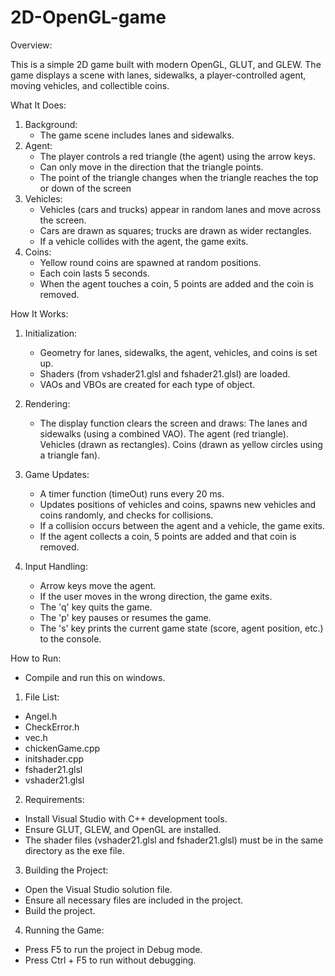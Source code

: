 # 2D-OpenGL-game

Overview:

This is a simple 2D game built with modern OpenGL, GLUT, and GLEW. The game displays a scene with lanes, sidewalks, a player-controlled agent, moving vehicles, and collectible coins.


What It Does:

1. Background:
   - The game scene includes lanes and sidewalks.
2. Agent:
   - The player controls a red triangle (the agent) using the arrow keys.
   - Can only move in the direction that the triangle points.
   - The point of the triangle changes when the triangle reaches the top or down of the screen
3. Vehicles:
   - Vehicles (cars and trucks) appear in random lanes and move across the screen.
   - Cars are drawn as squares; trucks are drawn as wider rectangles.
   - If a vehicle collides with the agent, the game exits.
4. Coins:
   - Yellow round coins are spawned at random positions.
   - Each coin lasts 5 seconds.
   - When the agent touches a coin, 5 points are added and the coin is removed.


How It Works:

1. Initialization:
   - Geometry for lanes, sidewalks, the agent, vehicles, and coins is set up.
   - Shaders (from vshader21.glsl and fshader21.glsl) are loaded.
   - VAOs and VBOs are created for each type of object.

2. Rendering:
   - The display function clears the screen and draws:
      The lanes and sidewalks (using a combined VAO).
      The agent (red triangle).
      Vehicles (drawn as rectangles).
      Coins (drawn as yellow circles using a triangle fan).
     
3. Game Updates:
   - A timer function (timeOut) runs every 20 ms.
   - Updates positions of vehicles and coins, spawns new vehicles and coins randomly, and checks for collisions.
   - If a collision occurs between the agent and a vehicle, the game exits.
   - If the agent collects a coin, 5 points are added and that coin is removed.

4. Input Handling:
   - Arrow keys move the agent.
   - If the user moves in the wrong direction, the game exits.
   - The 'q' key quits the game.
   - The 'p' key pauses or resumes the game.
   - The 's' key prints the current game state (score, agent position, etc.) to the console.


How to Run:

 - Compile and run this on windows.

1. File List:
 - Angel.h
 - CheckError.h
 - vec.h
 - chickenGame.cpp
 - initshader.cpp
 - fshader21.glsl
 - vshader21.glsl

2. Requirements:
 - Install Visual Studio with C++ development tools.
 - Ensure GLUT, GLEW, and OpenGL are installed.
 - The shader files (vshader21.glsl and fshader21.glsl) must be in the same directory as the exe file.

3. Building the Project:
 - Open the Visual Studio solution file.
 - Ensure all necessary files are included in the project.
 - Build the project.

4. Running the Game:
 - Press F5 to run the project in Debug mode.
 - Press Ctrl + F5 to run without debugging.

